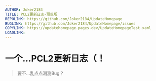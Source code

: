 ```yaml
---
AUTHOR: Joker2184
TITLE: PCL2更新日志-预览版
REPOLINK: https://github.com/Joker2184/UpdateHomepage
BUGLINK: https://github.com/Joker2184/UpdateHomepage/issues
COPYLINK: https://updatehomepage.pages.dev/UpdateHomepageTest.xaml
LOADLINK: 
---
```


# 一个...PCL2更新日志（！
> 要不...乱点点测测Bug？

